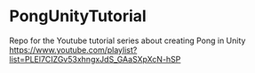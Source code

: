 # PongUnityTutorial
Repo for the Youtube tutorial series about creating Pong in Unity
https://www.youtube.com/playlist?list=PLEl7CIZGv53xhngxJdS_GAaSXpXcN-hSP
